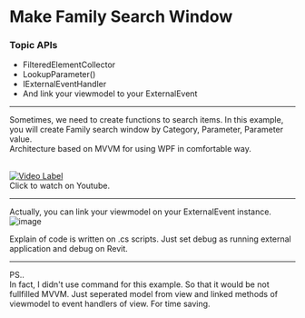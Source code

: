 <H1>Make Family Search Window </H1>

<H3> Topic APIs </H3>
<ul>
  <li/>FilteredElementCollector
  <li/>LookupParameter()
  <li/>IExternalEventHandler
  <li/>And link your viewmodel to your ExternalEvent
</ul>

---

Sometimes, we need to create functions to search items.
In this example, you will create Family search window by Category, Parameter, Parameter value.<br/>
Architecture based on MVVM for using WPF in comfortable way.<br/><br/>

[![Video Label](http://img.youtube.com/vi/FEKfmP9JXF4/0.jpg)](https://youtu.be/FEKfmP9JXF4?si=7KqFyfNuPAalvYCr)<br/>
Click to watch on Youtube.

---

Actually, you can link your viewmodel on your ExternalEvent instance.<br/>
![image](https://github.com/JakkeLab/RevitAPI_Examples/assets/73068969/ddc8a19a-5bba-4549-958e-187b58c13ccb) <br/>

Explain of code is written on .cs scripts.
Just set debug as running external application and debug on Revit.

---

PS..<br/>
In fact, I didn't use command for this example. So that it would be not fullfilled MVVM. Just seperated model from view and linked methods of viewmodel to event handlers of view.
For time saving.
<br/>
<br/>
